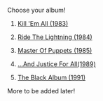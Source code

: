 Choose your album!

1. [Kill 'Em All (1983)](english/metallica/albums/debut/debut.md)

2. [Ride The Lightning (1984)](english/metallica/albums/second/second.md)

3. [Master Of Puppets (1985)](english/metallica/albums/third/third.md)

4. [...And Justice For All(1989)](english/metallica/albums/fourth/fourth.md)

5. [The Black Album (1991)](english/metallica/albums/eponymous/eponymous.md)

More to be added later!
